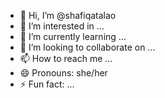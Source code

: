 - 👋 Hi, I’m @shafiqatalao
- 👀 I’m interested in ...
- 🌱 I’m currently learning ...
- 💞️ I’m looking to collaborate on ...
- 📫 How to reach me ...
- 😄 Pronouns: she/her 
- ⚡ Fun fact: ...

<!---
shafiqatalao/shafiqatalao is a ✨ special ✨ repository because its `README.md` (this file) appears on your GitHub profile.
You can click the Preview link to take a look at your changes.
--->
